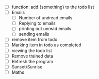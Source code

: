 - [ ] function: add {something} to the todo list
- [ ] Emails
  - [ ] Number of undread emails
  - [ ] Replying to emails
  - [ ] printing out unread emails
  - [ ] sending emails
- [ ] remove item from todo
- [ ] Marking item in todo as completed
- [ ] viewing the todo list
- [ ] Remove trained data
- [ ] Refresh the program
- [ ] Sunset/Sunrise
- [ ] Maths